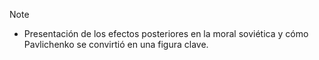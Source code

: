 >[!NOTE]
>- Presentación de los efectos posteriores en la moral soviética y cómo Pavlichenko se convirtió en una figura clave.

